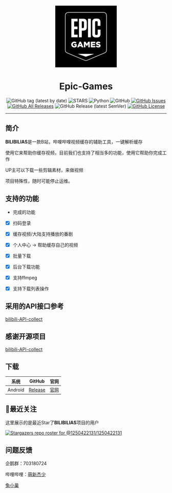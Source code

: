 <div align="center">

![](https://raw.githubusercontent.com/ilhmtfmlt2/Epic-Games/main/img/Epic.jpg)

# Epic-Games

![GitHub tag (latest by date)](https://img.shields.io/github/v/tag/ilhmtfmlt2/Epic-Games?label=version)
![STARS](https://img.shields.io/github/stars/ilhmtfmlt2/Epic-Games-api?color=yellow&label=Github%20Stars)
![Python](https://img.shields.io/badge/Python-3.9|3.8-blue)
![GitHub](https://img.shields.io/github/license/ilhmtfmlt2/Epic-Games)
[![GitHub Issues](https://img.shields.io/github/issues/ilhmtfmlt2/Epic-Games?style=flat-square)](https://github.com/ilhmtfmlt2/Epic-Games/issues)
[![GitHub All Releases](https://img.shields.io/github/downloads/ilhmtfmlt2/Epic-Games/total?style=flat-square)](https://github.com/ilhmtfmlt2/Epic-Games/releases)
![GitHub Release (latest SemVer)](https://img.shields.io/github/v/release/ilhmtfmlt2/Epic-Games?style=flat-square)
[![GitHub License](https://img.shields.io/github/license/ilhmtfmlt2/Epic-Games?style=flat-square)](https://github.com/ilhmtfmlt2/Epic-Games/blob/main/LICENSE)

</div>

---
## 简介

**BILIBILIAS**是一款B站，哔哩哔哩视频缓存的辅助工具，一键解析缓存

使用它来帮助你缓存视频，目前我们也支持了相当多的功能，使用它帮助你完成工作

UP主可以下载一些剪辑素材，来做视频

项目特殊性，随时可能停止运维。


## 支持的功能
- 完成的功能
- [x] 扫码登录
- [x] 缓存视频/大陆支持播放的番剧
- [x] 个人中心 -> 帮助缓存自己的视频
- [x] 批量下载
- [x] 后台下载功能
- [x] 支持ffmpeg
- [x] 支持下载列表操作


## 采用的API接口参考
[bilibili-API-collect](https://github.com/SocialSisterYi/bilibili-API-collect)

## 感谢开源项目
[bilibili-API-collect](https://github.com/SocialSisterYi/bilibili-API-collect)

## 下载
|   系统    |                            GitHub                            |                  官网                   |
|:-------:|:------------------------------------------------------------:|:-------------------------------------:|
| Android | [Release](https://github.com/ilhmtfmlt2/Epic-Games/releases) | [官网](https://api.misakaloli.com/app/) |


## 🔭最近关注

这里展示的是最近Star了**BILIBILIAS**项目的用户

[![Stargazers repo roster for @1250422131/1250422131](https://reporoster.com/stars/ilhmtfmlt2/Epic-Games)](https://github.com/ilhmtfmlt2/Epic-Games/stargazers)



## 问题反馈

企鹅群：703180724

哔哩哔哩：[萌新杰少](https://space.bilibili.com/351201307)

[兔小巢 ](https://support.qq.com/product/337496)
